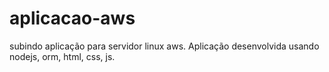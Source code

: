 # aplicacao-aws
subindo aplicação para servidor linux aws. Aplicação desenvolvida usando nodejs, orm, html, css, js.
